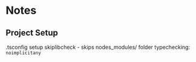 # Notes

## Project Setup

.tsconfig setup
skiplibcheck - skips nodes_modules/ folder
typechecking: 
`noimplicitany`
